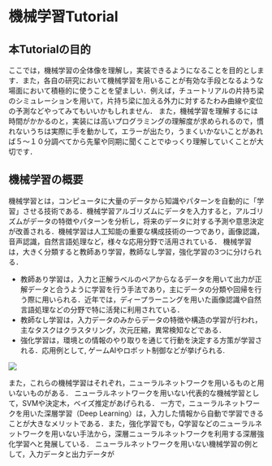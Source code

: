 # 機械学習Tutorial

## 本Tutorialの目的
ここでは，機械学習の全体像を理解し，実装できるようになることを目的とします．また，各自の研究において機械学習を用いることが有効な手段となるような場面において積極的に使うことを望ましい．例えば，チュートリアルの片持ち梁のシミュレーションを用いて，片持ち梁に加える外力に対するたわみ曲線や変位の予測などやってみてもいいかもしれません．
また，機械学習を理解するには時間がかかるのと，実装には高いプログラミングの理解度が求められるので，慣れないうちは実際に手を動かして，エラーが出たり，うまくいかないことがあれば５～１０分調べてから先輩や同期に聞くことでゆっくり理解していくことが大切です．

## 機械学習の概要
機械学習とは，コンピュータに大量のデータから知識やパターンを自動的に「学習」させる技術である．機械学習アルゴリズムにデータを入力すると，アルゴリズムがデータの特徴やパターンを分析し，将来のデータに対する予測や意思決定が改善される．機械学習は人工知能の重要な構成技術の一つであり，画像認識，音声認識，自然言語処理など，様々な応用分野で活用されている．
機械学習は，大きく分類すると教師あり学習，教師なし学習，強化学習の3つに分けられる．
- 教師あり学習は，入力と正解ラベルのペアからなるデータを用いて出力が正解データと合うように学習を行う手法であり，主にデータの分類や回帰を行う際に用いられる．近年では，ディープラーニングを用いた画像認識や自然言語処理などの分野で特に活発に利用されている．
- 教師なし学習は，入力データのみからデータの特徴や構造の学習が行われ，主なタスクはクラスタリング，次元圧縮，異常検知などである．
- 強化学習は，環境との情報のやり取りを通じて行動を決定する方策が学習される．応用例として, ゲームAIやロボット制御などが挙げられる.
<img src="https://github.com/SolidMechanicsGroup/ML_Tutorial_2024/assets/130419605/778b3c03-1884-4618-a314-92f3a3f6478e" width="{50%}">

また，これらの機械学習はそれぞれ，ニューラルネットワークを用いるものと用いないものがある．
ニューラルネットワークを用いない代表的な機械学習として，SVMや決定木，ベイズ推定があげられる．
一方で，ニューラルネットワークを用いた深層学習（Deep Learning）は，入力した情報から自動で学習できることが大きなメリットである．また，強化学習でも，Q学習などのニューラルネットワークを用いない手法から，深層ニューラルネットワークを利用する深層強化学習へと発展している．
ニューラルネットワークを用いない機械学習の例として，入力データと出力データが
